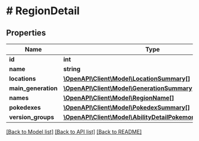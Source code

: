 # # RegionDetail

## Properties

Name | Type | Description | Notes
------------ | ------------- | ------------- | -------------
**id** | **int** |  | [readonly]
**name** | **string** |  |
**locations** | [**\OpenAPI\Client\Model\LocationSummary[]**](LocationSummary.md) |  |
**main_generation** | [**\OpenAPI\Client\Model\GenerationSummary**](GenerationSummary.md) |  | [readonly]
**names** | [**\OpenAPI\Client\Model\RegionName[]**](RegionName.md) |  |
**pokedexes** | [**\OpenAPI\Client\Model\PokedexSummary[]**](PokedexSummary.md) |  |
**version_groups** | [**\OpenAPI\Client\Model\AbilityDetailPokemonInnerPokemon[]**](AbilityDetailPokemonInnerPokemon.md) |  |

[[Back to Model list]](../../README.md#models) [[Back to API list]](../../README.md#endpoints) [[Back to README]](../../README.md)
